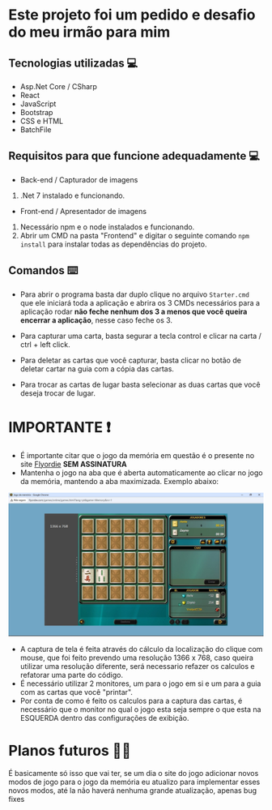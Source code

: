 # Este projeto foi um pedido e desafio do meu irmão para mim 

## Tecnologias utilizadas 💻
* Asp.Net Core / CSharp
* React
* JavaScript
* Bootstrap
* CSS e HTML
* BatchFile

## Requisitos para que funcione adequadamente 💻

* Back-end / Capturador de imagens

1. .Net 7 instalado e funcionando.

* Front-end / Apresentador de imagens

1. Necessário npm e o node instalados e funcionando.
2. Abrir um CMD na pasta "Frontend" e digitar o seguinte comando `npm install` para instalar todas as dependências do projeto.

## Comandos ⌨️​
* Para abrir o programa basta dar duplo clique no arquivo `Starter.cmd` que ele iniciará toda a aplicação e abrira os 3 CMDs necessários para a aplicação rodar **não feche nenhum dos 3 a menos que você queira encerrar a aplicação**, nesse caso feche os 3.

* Para capturar uma carta, basta segurar a tecla control e clicar na carta / ctrl + left click.

* Para deletar as cartas que você capturar, basta clicar no botão de deletar cartar na guia com a cópia das cartas.

* Para trocar as cartas de lugar basta selecionar as duas cartas que você deseja trocar de lugar.

# IMPORTANTE ❗
* É importante citar que o jogo da memória em questão é o presente no site [Flyordie](flyordie.com) **SEM ASSINATURA**
* Mantenha o jogo na aba que é aberta automaticamente ao clicar no jogo da memória, mantendo a aba maximizada. Exemplo abaixo:<br/>
 <img src="./README img/Game image.jpg" alt="Imagem de referência" width=683 >

* A captura de tela é feita através do cálculo da localização do clique com mouse, que foi feito prevendo uma resolução 1366 x 768, caso queira utilizar uma resolução diferente, será necessario refazer os calculos e refatorar uma parte do código.
* É necessário utilizar 2 monitores, um para o jogo em si e um para a guia com as cartas que você "printar".
* Por conta de como é feito os calculos para a captura das cartas, é necessário que o monitor no qual o jogo esta seja sempre o que esta na ESQUERDA dentro das configurações de exibição.

# Planos futuros 📌👷
É basicamente só isso que vai ter, se um dia o site do jogo adicionar novos modos de jogo para o jogo da memória eu atualizo para implementar esses novos modos, até la não haverá nenhuma grande atualização, apenas bug fixes
